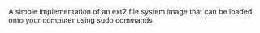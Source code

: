 A simple implementation of an ext2 file system image that can be loaded onto your computer using sudo commands
